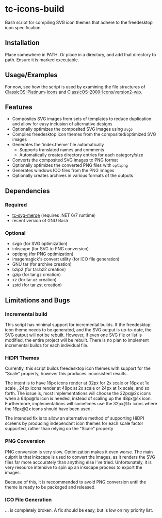 # tc-icons-build

Bash script for compiling SVG icon themes that adhere to the freedesktop icon specification

## Installation

Place somewhere in PATH. Or place in a directory, and add that directory to path. Ensure it is marked executable.

## Usage/Examples

For now, see how the script is used by examining the file structures of [ClassicOS-Platinum-Icons](https://github.com/ClassicOS-Themes/ClassicOS-Platinum-Icons) and [ClassicOS-2000-Icons/version2-wip](https://github.com/ClassicOS-Themes/ClassicOS-2000-Icons/tree/version2-wip). 

## Features

 - Composites SVG images from sets of templates to reduce duplication and allow for easy inclusion of alternative designs
 - Optionally optimizes the composited SVG images using `svgo`
 - Compiles freedesktop icon themes from the composited/optimized SVG images
 - Generates the 'index.theme' file automatically
    - Supports translated names and comments
    - Automatically creates directory entries for each category/size
 - Converts the composited SVG images to PNG format
 - Optionally optimizes the converted PNG files with `optipng`
 - Generates windows ICO files from the PNG images
 - Optionally creates archives in various formats of the outputs
 
## Dependencies

### Required

- [tc-svg-merge](https://github.com/tin-can-tomatoes/tc-svg-merge) (requires .NET 6/7 runtime)
- recent version of GNU Bash

### Optional

- svgo (for SVG optimization)
- inkscape (for SVG to PNG conversion)
- optipng (for PNG optimization)
- imagemagick's convert utility (for ICO file generation)
- GNU tar (for archive creation)
- bzip2 (for tar.bz2 creation)
- gzip (for tar.gz creation)
- xz (for tar.xz creation)
- zstd (for tar.zst creation)

## Limitations and Bugs

### Incremental build

This script has minimal support for incremental builds. If the freedesktop icon theme needs to be generated, and the SVG output is up-to-date, the SVG output will not be rebuilt. However, if even one SVG file or list is modified, the entire project will be rebuilt. There is no plan to implement incremental builds for each individual file.

### HiDPI Themes

Currently, this script builds freedesktop icon themes with support for the "Scale" property, however this produces inconsistent results.

The intent is to have 16px icons render at 32px for 2x scale or 16px at 1x scale , 24px icons render at 48px at 2x scale or 24px at 1x scale, and so forth.
The issue is, most implementations will choose the 32px@2x icons when a 64px@1x icon is needed, instead of scaling up the 48px@1x icon. Furthermore, implementations will sometimes use the 32px@1x icons where the 16px@2x icons should have been used.

The intended fix is to allow an alternative method of supporting HiDPI screens by producing independant icon themes for each scale factor supported, rather than relying on the "Scale" property

### PNG Conversion

PNG conversion is very slow. Optimization makes it even worse. The main culprit is that inkscape is used to convert the images, as it renders the SVG files far more acccurately than anything else I've tried. Unfortunately, it is very resource intensive to spin up an inkscape process to export the images. 

Because of this, it is reccommended to avoid PNG conversion until the theme is ready to be packaged and released.

### ICO File Generation

... is completely broken. A fix should be easy, but is low on my priority list.
